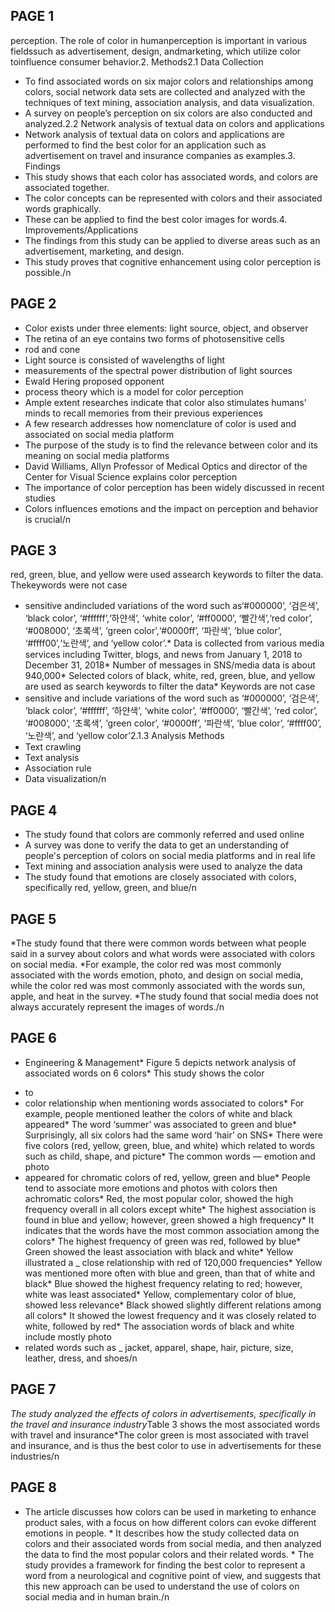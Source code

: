 

 ## PAGE 1

perception. The role of color in humanperception is important in various fieldssuch as advertisement, design, andmarketing, which utilize color toinfluence consumer behavior.2. Methods2.1 Data Collection
- To find associated words on six major colors and relationships among colors, social network data sets are collected and analyzed with the techniques of text mining, association analysis, and data visualization.
- A survey on people’s perception on six colors are also conducted and analyzed.2.2 Network analysis of textual data on colors and applications
- Network analysis of textual data on colors and applications are performed to find the best color for an application such as advertisement on travel and insurance companies as examples.3. Findings
- This study shows that each color has associated words, and colors are associated together.
- The color concepts can be represented with colors and their associated words graphically.
- These can be applied to find the best color images for words.4. Improvements/Applications
- The findings from this study can be applied to diverse areas such as an advertisement, marketing, and design.
- This study proves that cognitive enhancement using color perception is possible./n

 ## PAGE 2


- Color exists under three elements: light source, object, and observer
- The retina of an eye contains two forms of photosensitive cells 
- rod and cone
- Light source is consisted of wavelengths of light 
- measurements of the spectral power distribution of light sources
- Ewald Hering proposed opponent
- process theory which is a model for color perception
- Ample extent researches indicate that color also stimulates humans’ minds to recall memories from their previous experiences
- A few research addresses how nomenclature of color is used and associated on social media platform
- The purpose of the study is to find the relevance between color and its meaning on social media platforms
- David Williams, Allyn Professor of Medical Optics and director of the Center for Visual Science explains color perception
- The importance of color perception has been widely discussed in recent studies
- Colors influences emotions and the impact on perception and behavior is crucial/n

 ## PAGE 3

red, green, blue, and yellow were used assearch keywords to filter the data. Thekeywords were not case
- sensitive andincluded variations of the word such as‘#000000’, ‘검은색’, ‘black color’, ‘#ffffff’,‘하얀색’, ‘white color’, ‘#ff0000’, ‘빨간색’,‘red color’, ‘#008000’, ‘초록색’, ‘green color’,‘#0000ff’, ‘파란색’, ‘blue color’, ‘#ffff00’,‘노란색’, and ‘yellow color’.* Data is collected from various media services including Twitter, blogs, and news from January 1, 2018 to December 31, 2018* Number of messages in SNS/media data is about 940,000* Selected colors of black, white, red, green, blue, and yellow are used as search keywords to filter the data* Keywords are not case
- sensitive and include variations of the word such as ‘#000000’, ‘검은색’, ‘black color’, ‘#ffffff’, ‘하얀색’, ‘white color’, ‘#ff0000’, ‘빨간색’, ‘red color’, ‘#008000’, ‘초록색’, ‘green color’, ‘#0000ff’, ‘파란색’, ‘blue color’, ‘#ffff00’, ‘노란색’, and ‘yellow color’2.1.3 Analysis Methods
- Text crawling
- Text analysis
- Association rule
- Data visualization/n

 ## PAGE 4


- The study found that colors are commonly referred and used online
- A survey was done to verify the data to get an understanding of people's perception of colors on social media platforms and in real life
- Text mining and association analysis were used to analyze the data
- The study found that emotions are closely associated with colors, specifically red, yellow, green, and blue/n

 ## PAGE 5

*The study found that there were common words between what people said in a survey about colors and what words were associated with colors on social media. *For example, the color red was most commonly associated with the words emotion, photo, and design on social media, while the color red was most commonly associated with the words sun, apple, and heat in the survey. *The study found that social media does not always accurately represent the images of words./n

 ## PAGE 6

* Engineering & Management* Figure 5 depicts network analysis of associated words on 6 colors* This study shows the color
- to
- color relationship when mentioning words associated to colors* For example, people mentioned leather the colors of white and black appeared* The word ‘summer’ was associated to green and blue* Surprisingly, all six colors had the same word ‘hair’ on SNS* There were five colors (red, yellow, green, blue, and white) which related to words such as child, shape, and picture* The common words — emotion and photo 
- appeared for chromatic colors of red, yellow, green and blue* People tend to associate more emotions and photos with colors then achromatic colors* Red, the most popular color, showed the high frequency overall in all colors except white* The highest association is found in blue and yellow; however, green showed a high frequency* It indicates that the words have the most common association among the colors* The highest frequency of green was red, followed by blue* Green showed the least association with black and white* Yellow illustrated a _ close relationship with red of 120,000 frequencies* Yellow was mentioned more often with blue and green, than that of white and black* Blue showed the highest frequency relating to red; however, white was least associated* Yellow, complementary color of blue, showed less relevance* Black showed slightly different relations among all colors* It showed the lowest frequency and it was closely related to white, followed by red* The association words of black and white include mostly photo
- related words such as _ jacket, apparel, shape, hair, picture, size, leather, dress, and shoes/n

 ## PAGE 7

*The study analyzed the effects of colors in advertisements, specifically in the travel and insurance industry*Table 3 shows the most associated words with travel and insurance*The color green is most associated with travel and insurance, and is thus the best color to use in advertisements for these industries/n

 ## PAGE 8

* The article discusses how colors can be used in marketing to enhance product sales, with a focus on how different colors can evoke different emotions in people. * It describes how the study collected data on colors and their associated words from social media, and then analyzed the data to find the most popular colors and their related words. * The study provides a framework for finding the best color to represent a word from a neurological and cognitive point of view, and suggests that this new approach can be used to understand the use of colors on social media and in human brain./n